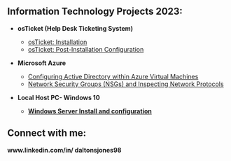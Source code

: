 


<h2>Information Technology Projects 2023:</h2>

- <b>osTicket (Help Desk Ticketing System)</b>


  - [osTicket: Installation](https://github.com/daltonsjones98/osTicket-Installation-and-Configuration)
  - [osTicket: Post-Installation Configuration](https://github.com/daltonsjones98/OsTicket--Post-Install-and-processing-work-tickets)
  
- <b>Microsoft Azure</b>
  - [Configuring Active Directory within Azure Virtual Machines](https://github.com/daltonsjones98/Active-Directory-deployment-and-setup)
  - [Network Security Groups (NSGs) and Inspecting Network Protocols](https://github.com/daltonsjones98/Network-Security-Groups-and-Inspecting-Traffic-between-Azure-WM-s)

- <b>Local Host PC- Windows 10
  - [Windows Server Install and configuration](https://github.com/daltonsjones98/Windows-Server-Install-and-Setup)


<h2>Connect with me:</h2> www.linkedin.com/in/
daltonsjones98




